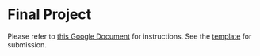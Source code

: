 # Final Project
Please refer to [this Google Document](https://drive.google.com/open?id=1xhK_6Mx2Ojp-lW--wY9gRVcM7j07N7iC92GGaFAtH1Y) for instructions. See the [template](https://drive.google.com/open?id=1WlzAAqarTHy4Nw-65f4D5EyTFztSDYiA1jaqcb0WhM0) for submission.
